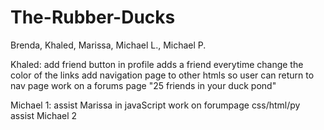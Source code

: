 # The-Rubber-Ducks
Brenda, Khaled, Marissa, Michael L., Michael P.

Khaled:
add friend button in profile adds a friend everytime
change the color of the links
add navigation page to other htmls so user can return to nav page
work on a forums page
"25 friends in your duck pond"

Michael 1:
assist Marissa in javaScript
work on forumpage css/html/py
assist Michael 2
